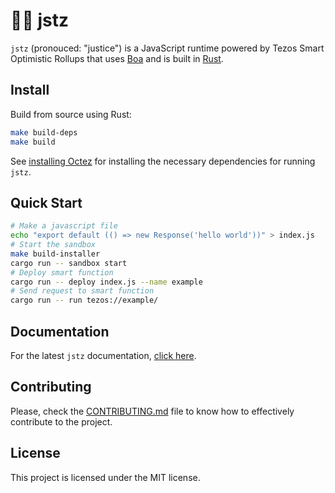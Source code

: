 # 👨‍⚖️ jstz

`jstz` (pronouced: "justice") is a JavaScript runtime powered by Tezos Smart Optimistic Rollups that uses [Boa](https://boajs.dev/) and is built in [Rust](https://www.rust-lang.org/).

## Install

Build from source using Rust:

```sh
make build-deps
make build
```

See [installing Octez](/CONTRIBUTING.md#installing-octez-🐙) for installing the necessary dependencies for running `jstz`.

## Quick Start

```sh
# Make a javascript file
echo "export default (() => new Response('hello world'))" > index.js
# Start the sandbox
make build-installer
cargo run -- sandbox start
# Deploy smart function
cargo run -- deploy index.js --name example
# Send request to smart function
cargo run -- run tezos://example/
```

## Documentation

<!-- TODO: Host documentation using github pages -->

For the latest `jstz` documentation, [click here]().

## Contributing

Please, check the [CONTRIBUTING.md](/CONTRIBUTING.md) file to know how to effectively contribute
to the project.

## License

This project is licensed under the MIT license.
